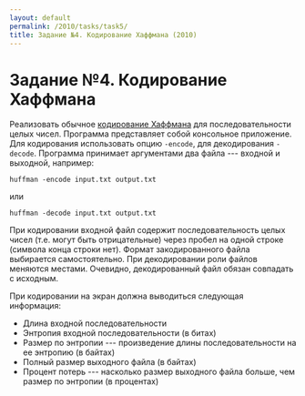 ```yaml
---
layout: default
permalink: /2010/tasks/task5/
title: Задание №4. Кодирование Хаффмана (2010)
---
```


# Задание №4. Кодирование Хаффмана

Реализовать обычное [кодирование Хаффмана][huffman] для последовательности целых чисел. Программа представляет собой консольное приложение. Для кодирования использовать опцию `-encode`, для декодирования `-decode`. Программа принимает аргументами два файла --- входной и выходной, например:

```
huffman -encode input.txt output.txt
```

или

```
huffman -decode input.txt output.txt
```

При кодировании входной файл содержит последовательность целых чисел (т.е. могут быть отрицательные) через пробел на одной строке (символа конца строки нет). Формат закодированного файла выбирается самостоятельно. При декодировании роли файлов меняются местами. Очевидно, декодированный файл обязан совпадать с исходным.

При кодировании на экран должна выводиться следующая информация:

* Длина входной последовательности
* Энтропия входной последовательности (в битах)
* Размер по энтропии --- произведение длины последовательности на ее энтропию (в байтах)
* Полный размер выходного файла (в байтах)
* Процент потерь --- насколько размер выходного файла больше, чем размер по энтропии (в процентах)

[huffman]: http://en.wikipedia.org/wiki/Huffman_coding

